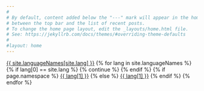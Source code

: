 ```yaml
---
#
# By default, content added below the "---" mark will appear in the home page
# between the top bar and the list of recent posts.
# To change the home page layout, edit the _layouts/home.html file.
# See: https://jekyllrb.com/docs/themes/#overriding-theme-defaults
#
#layout: home
---
```

<html lang="{{ site.lang }}">
  <body>
    <footer>
      <a class="active" href="#">{{ site.languageNames[site.lang] }}</a>
      {% for lang in site.languageNames %}
      {% if lang[0] == site.lang %} {% continue %} {% endif %}
      {% if page.namespace %}
      <a href="{% tl {{ page.namespace }} {{ lang[0] }} %}">{{ lang[1] }}</a>
      {% else %}
      <a href="{{ site.baseurl_root }}/{{ lang[0] }}/">{{ lang[1] }}</a>
      {% endif %}
      {% endfor %}
    </footer>
  </body>
</html>
